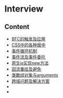 # Interview
## Content
* [BFC的触发及应用](https://github.com/Gloria1124/Interview/blob/main/BFC%E7%9A%84%E8%A7%A6%E5%8F%91%E5%8F%8A%E5%BA%94%E7%94%A8.md)
* [CSS中的各种居中](https://github.com/Gloria1124/Interview/blob/main/CSS%E4%B8%AD%E7%9A%84%E5%90%84%E7%A7%8D%E5%B1%85%E4%B8%AD.md)
* [事件循环机制](https://github.com/Gloria1124/Interview/blob/main/%E4%BA%8B%E4%BB%B6%E5%BE%AA%E7%8E%AF%E6%9C%BA%E5%88%B6.md)
* [事件流及事件委托](https://github.com/Gloria1124/Interview/blob/main/%E4%BA%8B%E4%BB%B6%E6%B5%81%E5%8F%8A%E4%BA%8B%E4%BB%B6%E5%A7%94%E6%89%98.md)
* [原生js实现new方法](https://github.com/Gloria1124/Interview/blob/main/%E5%8E%9F%E7%94%9Fjs%E5%AE%9E%E7%8E%B0new%E6%96%B9%E6%B3%95.md)
* [回流重绘及避免](https://github.com/Gloria1124/Interview/blob/main/%E5%9B%9E%E6%B5%81%E9%87%8D%E7%BB%98%E5%8F%8A%E9%81%BF%E5%85%8D.md)
* [类数组对象与arguments](https://github.com/Gloria1124/Interview/blob/main/%E7%B1%BB%E6%95%B0%E7%BB%84%E5%AF%B9%E8%B1%A1%E4%B8%8Earguments.md)
* [跨域问题及解决方案](https://github.com/Gloria1124/Interview/blob/main/%E8%B7%A8%E5%9F%9F%E9%97%AE%E9%A2%98%E5%8F%8A%E8%A7%A3%E5%86%B3%E6%96%B9%E6%A1%88.md)
* []()
* []()
